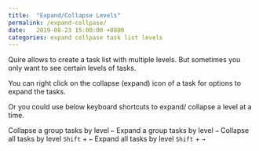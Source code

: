 ```yaml
---
title:  "Expand/Collapse Levels"
permalink: /expand-collpase/
date:   2019-08-23 15:00:00 +0800
categories: expand collpase task list levels
---
```

Quire allows to create a task list with multiple levels. But sometimes you only want to see certain levels of tasks.

You can right click on the collapse (expand) icon of a task for options to expand the tasks.

Or you could use below keyboard shortcuts to expand/ collapse a level at a time. 

Collapse a group tasks by level `←`	
Expand a group tasks by level `→`
Collapse all tasks by level `Shift` + `←`
Expand all tasks by level `Shift` + `→`
